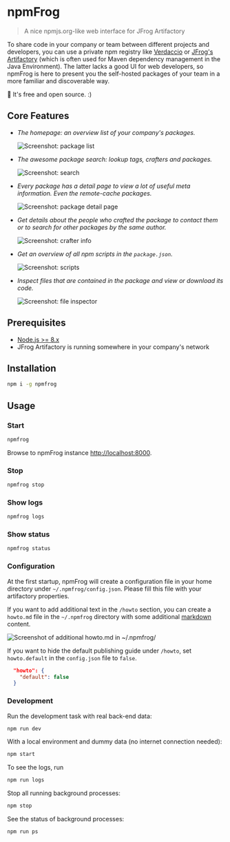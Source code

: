 # npmFrog

> A nice npmjs.org-like web interface for JFrog Artifactory

To share code in your company or team between different projects and developers, you can use a private npm registry like [Verdaccio](https://verdaccio.org/) or [JFrog's Artifactory](https://www.jfrog.com/confluence/display/RTF/Npm+Registry) (which is often used for Maven dependency management in the Java Environment).
The latter lacks a good UI for web developers, so npmFrog is here to present you the self-hosted packages of your team in a more familiar and discoverable way.

👐 It's free and open source. :)

## Core Features

- _The homepage: an overview list of your company's packages._

  ![Screenshot: package list](art/screenshot-list.png)

- _The awesome package search: lookup tags, crafters and packages._

  ![Screenshot: search](art/screenshot-search.png)

- _Every package has a detail page to view a lot of useful meta information. Even the remote-cache packages._

  ![Screenshot: package detail page](art/screenshot-detail.png)

- _Get details about the people who crafted the package to contact them or to search for other packages by the same author._

  ![Screenshot: crafter info](art/screenshot-crafter.png)

- _Get an overview of all npm scripts in the `package.json`._

  ![Screenshot: scripts](art/screenshot-scripts.png)

- _Inspect files that are contained in the package and view or download its code._

  ![Screenshot: file inspector](art/screenshot-files.png)

## Prerequisites

- [Node.js >= 8.x](https://nodejs.org/en/download/)
- JFrog Artifactory is running somewhere in your company's network

## Installation

```bash
npm i -g npmfrog
```

## Usage

### Start

```bash
npmfrog
```

Browse to npmFrog instance [http://localhost:8000](http://localhost:8000).

### Stop

```bash
npmfrog stop
```

### Show logs

```bash
npmfrog logs
```

### Show status

```bash
npmfrog status
```

### Configuration

At the first startup, npmFrog will create a configuration file in your home directory under `~/.npmfrog/config.json`. Please fill this file with your artifactory properties.

If you want to add additional text in the `/howto` section, you can create a `howto.md` file in the `~/.npmfrog` directory with some additional [markdown](https://www.markdownguide.org/) content.

![Screenshot of additional howto.md in ~/.npmfrog/](art/Screenshot-howto.png)

If you want to hide the default publishing guide under `/howto`, set `howto.default` in the `config.json` file to `false`.

```json
  "howto": {
    "default": false
  }
```

### Development

Run the development task with real back-end data:

```bash
npm run dev
```

With a local environment and dummy data (no internet connection needed):

```bash
npm start
```

To see the logs, run

```bash
npm run logs
```

Stop all running background processes:

```bash
npm stop
```

See the status of background processes:

```bash
npm run ps
```
